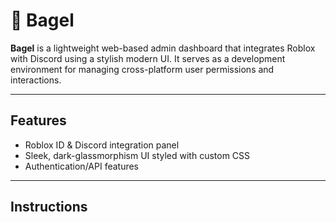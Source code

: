 # 🥯 Bagel

**Bagel** is a lightweight web-based admin dashboard that integrates Roblox with Discord using a stylish modern UI. It serves as a development environment for managing cross-platform user permissions and interactions.

---

## Features

- Roblox ID & Discord integration panel
- Sleek, dark-glassmorphism UI styled with custom CSS
- Authentication/API features

---

## Instructions
